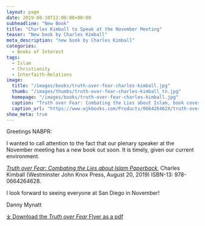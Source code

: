 ```yaml
---
layout: page
date: 2019-08-10T12:00:00+00:00
subheadline: "New Book"
title: "Charles Kimball to Speak at the November Meeting"
teaser: "New book by Charles Kimball"
meta_description: "new book by Charles Kimball"
categories:
  - Books of Interest
tags:
  - Islam
  - Christianity
  - Interfaith-Relations
image:
  title: "/images/books/truth-over-fear-charles-kimball.jpg"
  thumb: "/images/thumbs/truth-over-fear-charles-kimball_tn.jpg"
  homepage: "/images/books/truth-over-fear-charles-kimball.jpg"
  caption: "Truth over Fear: Combating the Lies about Islam, book cover."
  caption_url: "https://www.wjkbooks.com/Products/066426462X/truth-over-fear.aspx"
show_meta: true  
---
```

Greetings NABPR:

I wanted to call attention to the fact that our plenary speaker at the November meeting has a new book out soon.  It is timely, given our current environment.

[_Truth over Fear: Combating the Lies about Islam Paperback_](https://www.wjkbooks.com/Products/066426462X/truth-over-fear.aspx), Charles Kimball (Westminster John Knox Press, August 20, 2019) ISBN-13: 978-0664264628.

I look forward to seeing everyone at San Diego in November!

Danny Mynatt

[⤓ Download the _Truth over Fear_ Flyer as a pdf](/pdfs/kimballbrochure-rev.pdf)
